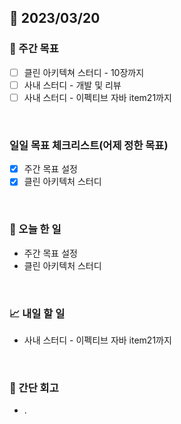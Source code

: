 ## 📅 2023/03/20


### 👏 주간 목표

- [ ] 클린 아키텍쳐 스터디 - 10장까지
- [ ] 사내 스터디 - 개발 및 리뷰
- [ ] 사내 스터디 - 이펙티브 자바 item21까지

<br/>

### 일일 목표 체크리스트(어제 정한 목표)

- [x] 주간 목표 설정
- [x] 클린 아키텍처 스터디

<br/>

### 💯 오늘 한 일

- 주간 목표 설정
- 클린 아키텍처 스터디

<br/>

### 📈 내일 할 일

- 사내 스터디 - 이펙티브 자바 item21까지
  
<br/>

### 🤔 간단 회고

- .
 
